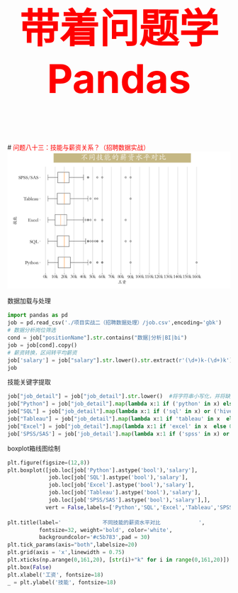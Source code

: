 

<p style="font-size: 90px;font-weight: bold;text-align: center;color: red;">带着问题学Pandas</p>
# <font color='red'>问题八十三：技能与薪资关系？（招聘数据实战）</font>

<img src="./images/83-技能与薪资关系？.png" style="zoom:67%;" />



数据加载与处理

```Python
import pandas as pd
job = pd.read_csv('./项目实战二（招聘数据处理）/job.csv',encoding='gbk')
# 数据分析岗位筛选
cond = job["positionName"].str.contains("数据|分析|BI|bi")
job = job[cond].copy()
# 薪资转换，区间转平均薪资
job['salary'] = job["salary"].str.lower().str.extract(r'(\d+)k-(\d+)k').applymap(lambda x : int(x)).mean(axis = 1)
job
```

技能关键字提取

```Python
job["job_detail"] = job["job_detail"].str.lower()  #将字符串小写化，并将缺失值赋值为空字符串
job["Python"] = job["job_detail"].map(lambda x:1 if ('python' in x) else 0)
job["SQL"] = job["job_detail"].map(lambda x:1 if ('sql' in x) or ('hive' in x)  else 0)
job["Tableau"] = job["job_detail"].map(lambda x:1 if 'tableau' in x  else 0)
job["Excel"] = job["job_detail"].map(lambda x:1 if 'excel' in x  else 0)
job['SPSS/SAS'] = job['job_detail'].map(lambda x:1 if ('spss' in x) or ('sas' in x) else 0)
```

boxplot箱线图绘制

```Python
plt.figure(figsize=(12,8))
plt.boxplot([job.loc[job['Python'].astype('bool'),'salary'],
             job.loc[job['SQL'].astype('bool'),'salary'],
             job.loc[job['Excel'].astype('bool'),'salary'],
             job.loc[job['Tableau'].astype('bool'),'salary'],
             job.loc[job['SPSS/SAS'].astype('bool'),'salary'],],
            vert = False,labels=['Python','SQL','Excel','Tableau','SPSS/SAS'])

plt.title(label='             不同技能的薪资水平对比            ', 
          fontsize=32, weight='bold', color='white', 
          backgroundcolor='#c5b783',pad = 30)
plt.tick_params(axis="both",labelsize=20)
plt.grid(axis = 'x',linewidth = 0.75)
plt.xticks(np.arange(0,161,20), [str(i)+"k" for i in range(0,161,20)])
plt.box(False)
plt.xlabel('工资', fontsize=18)
_ = plt.ylabel('技能', fontsize=18)
```

